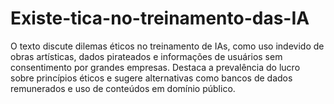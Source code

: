 # Existe-tica-no-treinamento-das-IA
O texto discute dilemas éticos no treinamento de IAs, como uso indevido de obras artísticas, dados pirateados e informações de usuários sem consentimento por grandes empresas. Destaca a prevalência do lucro sobre princípios éticos e sugere alternativas como bancos de dados remunerados e uso de conteúdos em domínio público.
